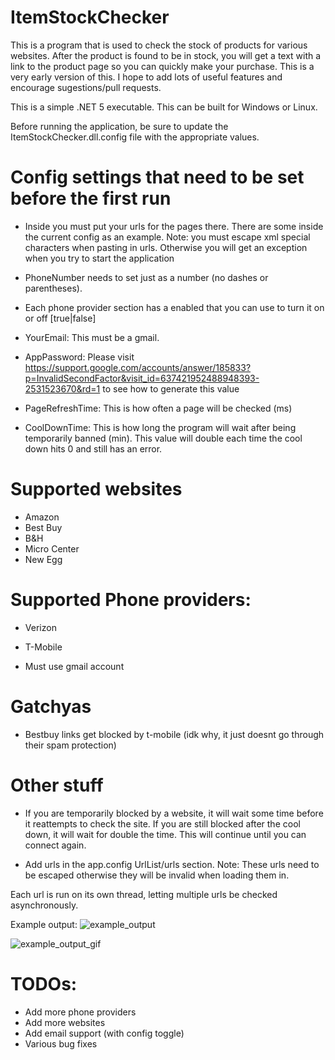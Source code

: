# ItemStockChecker

This is a program that is used to check the stock of products for various websites. After the product is found to be in stock, you will get a text with a link to the product page so you can quickly make your purchase. This is a very early version of this. I hope to add lots of useful features and encourage sugestions/pull requests.

This is a simple .NET 5 executable. This can be built for Windows or Linux.

Before running the application, be sure to update the ItemStockChecker.dll.config file with the appropriate values.

# Config settings that need to be set before the first run

* Inside <urls> you must put your urls for the pages there. There are some inside the current config as an example. Note: you must escape xml special characters when pasting in urls. Otherwise you will get an exception when you try to start the application
  
* PhoneNumber needs to set just as a number (no dashes or parentheses).
* Each phone provider section has a enabled that you can use to turn it on or off [true|false]

* YourEmail: This must be a gmail.
* AppPassword: Please visit https://support.google.com/accounts/answer/185833?p=InvalidSecondFactor&visit_id=637421952488948393-2531523670&rd=1 to see how to generate this value

* PageRefreshTime: This is how often a page will be checked (ms)
* CoolDownTime: This is how long the program will wait after being temporarily banned (min). This value will double each time the cool down hits 0 and still has an error.

# Supported websites

* Amazon
* Best Buy
* B&H
* Micro Center
* New Egg

# Supported Phone providers:

* Verizon
* T-Mobile

* Must use gmail account

# Gatchyas

* Bestbuy links get blocked by t-mobile (idk why, it just doesnt go through their spam protection)

# Other stuff

* If you are temporarily blocked by a website, it will wait some time before it reattempts to check the site. If you are still blocked after the cool down, it will wait for double the time. This will continue until you can connect again.

* Add urls in the app.config UrlList/urls section. Note: These urls need to be escaped otherwise they will be invalid when loading them in.

Each url is run on its own thread, letting multiple urls be checked asynchronously.

Example output:
![example_output](https://i.imgur.com/GM0PLmn.png)

![example_output_gif](https://media.giphy.com/media/GGBUgdqJPYKCzJftoV/giphy.gif)

# TODOs:

* Add more phone providers
* Add more websites
* Add email support (with config toggle)
* Various bug fixes

